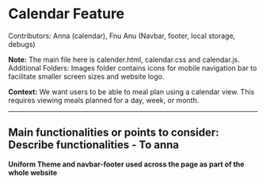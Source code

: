 # Calendar Feature
Contributors: Anna (calendar), Fnu Anu (Navbar, footer, local storage, debugs)

**Note:** The main file here is calender.html, calendar.css and calendar.js.
Additional Folders: Images folder contains icons for mobile navigation bar to 
facilitate smaller screen sizes and website logo. 

**Context:** We want users to be able to meal plan using a calendar view. 
This requires viewing meals planned for a day, week, or month.

---
**Main functionalities or points to consider:**
Describe functionalities - To anna
---

**Uniform Theme and navbar-footer used across the page as part of the whole website**